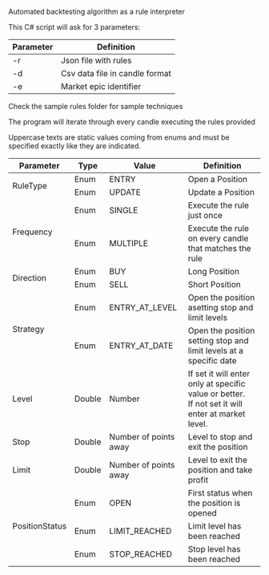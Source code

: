 Automated backtesting algorithm as a rule interpreter

This C# script will ask for 3 parameters:

| Parameter |   Definition                     |
|-----------|----------------------------------|
| -r        |  Json file with rules            |
| -d        |  Csv data file in candle format  |
| -e        |  Market epic identifier          |

Check the sample rules folder for sample techniques

The program will iterate through every candle executing the rules provided

Uppercase texts are static values coming from enums and must be specified exactly like they are indicated.

<table>
    <thead>
            <tr>
                <th>Parameter</th>
                <th>Type</th>
                <th>Value</th>
                <th>Definition</th>
            </tr>
        </thead>
        <tbody>
            <tr>
                <td rowspan="2">RuleType</td>
                <td>Enum</td>
                <td>ENTRY</td>
                <td>Open a Position</td>
            </tr>
            <tr>
                <td>Enum</td>
                <td>UPDATE</td>
                <td>Update a Position</td>
            </tr>
            <tr>
                <td rowspan="2">Frequency</td>
                <td>Enum</td>
                <td>SINGLE</td>
                <td>Execute the rule just once</td>
            </tr>
            <tr>
                <td>Enum</td>
                <td>MULTIPLE</td>
                <td>Execute the rule on every candle that matches the rule</td>
            </tr>
            <tr>
                <td rowspan="2">Direction</td>
                <td>Enum</td>
                <td>BUY</td>
                <td>Long Position</td>
            </tr>
            <tr>
                <td>Enum</td>
                <td>SELL</td>
                <td>Short Position</td>
            </tr>
            <tr>
                <td rowspan="2">Strategy</td>
                <td>Enum</td>
                <td>ENTRY_AT_LEVEL</td>
                <td>Open the position asetting stop and limit levels</td>
            </tr>
            <tr>
                <td>Enum</td>
                <td>ENTRY_AT_DATE</td>
                <td>Open the position setting stop and limit levels at a specific date</td>
            </tr>
            <tr>                
                <td>Level</td>
                <td>Double</td>
                <td>Number</td>
                <td>If set it will enter only at specific value or better.<br/>
                    If not set it will enter at market level.
                </td>
            </tr>
            <tr>                
                <td>Stop</td>
                <td>Double</td>
                <td>Number of points away</td>
                <td>Level to stop and exit the position</td>
            </tr>
            <tr>                
                <td>Limit</td>
                <td>Double</td>
                <td>Number of points away</td>
                <td>Level to exit the position and take profit</td>
            </tr>
            <tr>
                <td rowspan="3">PositionStatus</td>
                <td>Enum</td>
                <td>OPEN</td>
                <td>First status when the position is opened</td>
            </tr>
            <tr>
                <td>Enum</td>
                <td>LIMIT_REACHED</td>
                <td>Limit level has been reached</td>
            </tr>
            <tr>
                <td>Enum</td>
                <td>STOP_REACHED</td>
                <td>Stop level has been reached</td>
            </tr>
        </tbody>
    </table>